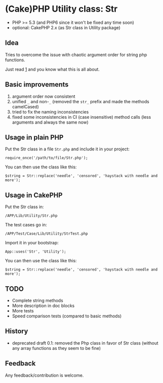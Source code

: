 # (Cake)PHP Utility class: Str

* PHP >= 5.3 (and PHP6 since it won't be fixed any time soon)
* optional: CakePHP 2.x (as Str class in Utility package)


## Idea
Tries to overcome the issue with chaotic argument order for string php functions.

Just read [1]
and you know what this is all about.

## Basic improvements

1. argument order now consistent
2. unified `_` and non-`_` (removed the `str_` prefix and made the methods camelCased)
3. tried to fix the naming inconsistencies
4. fixed some inconsistencies in CI (case insensitive) method calls (less arguments and always the same now)


## Usage in plain PHP

Put the Str class in a file `Str.php` and include it in your project:

	require_once('/path/to/file/Str.php');
	
You can then use the class like this:

	$string = Str::replace('needle', 'censored', 'haystack with needle and more');
		

## Usage in CakePHP

Put the Str class in:

	/APP/Lib/Utility/Str.php
	
The test cases go in:
	
	/APP/Test/Case/Lib/Utility/StrTest.php
	
Import it in your bootstrap:

	App::uses('Str', 'Utility');
	
You can then use the class like this:

	$string = Str::replace('needle', 'censored', 'haystack with needle and more');
	
	
## TODO

* Complete string methods
* More description in doc blocks
* More tests
* Speed comparison tests (compared to basic methods)

## History

* deprecated draft 0.1: removed the Php class in favor of Str class (without any array functions as they seem to be fine)

## Feedback
Any feedback/contribution is welcome.


[1]: http://www.skyrocket.be/2009/05/30/php-function-naming-and-argument-order "[php-function-naming-and-argument-order]"